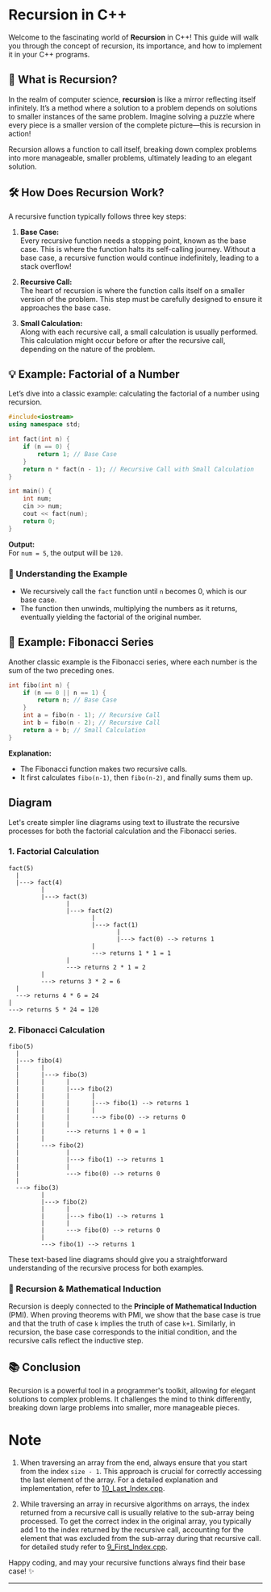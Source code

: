 # Recursion in C++

Welcome to the fascinating world of **Recursion** in C++! This guide will walk you through the concept of recursion, its importance, and how to implement it in your C++ programs.

## 🚀 What is Recursion?

In the realm of computer science, **recursion** is like a mirror reflecting itself infinitely. It’s a method where a solution to a problem depends on solutions to smaller instances of the same problem. Imagine solving a puzzle where every piece is a smaller version of the complete picture—this is recursion in action!

Recursion allows a function to call itself, breaking down complex problems into more manageable, smaller problems, ultimately leading to an elegant solution.

## 🛠️ How Does Recursion Work?

A recursive function typically follows three key steps:

1. **Base Case:**  
   Every recursive function needs a stopping point, known as the base case. This is where the function halts its self-calling journey. Without a base case, a recursive function would continue indefinitely, leading to a stack overflow!

2. **Recursive Call:**  
   The heart of recursion is where the function calls itself on a smaller version of the problem. This step must be carefully designed to ensure it approaches the base case.

3. **Small Calculation:**  
   Along with each recursive call, a small calculation is usually performed. This calculation might occur before or after the recursive call, depending on the nature of the problem.

## 💡 Example: Factorial of a Number

Let’s dive into a classic example: calculating the factorial of a number using recursion.

```cpp
#include<iostream>
using namespace std;

int fact(int n) {
    if (n == 0) {
        return 1; // Base Case
    }
    return n * fact(n - 1); // Recursive Call with Small Calculation
}

int main() {
    int num;
    cin >> num;
    cout << fact(num);
    return 0;
}
```

**Output:**  
For `num = 5`, the output will be `120`.

### 🧠 Understanding the Example

- We recursively call the `fact` function until `n` becomes 0, which is our base case.
- The function then unwinds, multiplying the numbers as it returns, eventually yielding the factorial of the original number.

## 🌱 Example: Fibonacci Series

Another classic example is the Fibonacci series, where each number is the sum of the two preceding ones.

```cpp
int fibo(int n) {
    if (n == 0 || n == 1) {
        return n; // Base Case
    }
    int a = fibo(n - 1); // Recursive Call
    int b = fibo(n - 2); // Recursive Call
    return a + b; // Small Calculation
}
```

**Explanation:**

- The Fibonacci function makes two recursive calls.
- It first calculates `fibo(n-1)`, then `fibo(n-2)`, and finally sums them up.

  
## Diagram 


Let's create simpler line diagrams using text to illustrate the recursive processes for both the factorial calculation and the Fibonacci series.

### 1. Factorial Calculation

```
fact(5)
  |
  |---> fact(4)
         |
         |---> fact(3)
                |
                |---> fact(2)
                       |
                       |---> fact(1)
                              |
                              |---> fact(0) --> returns 1
                       |
                       ---> returns 1 * 1 = 1
                |
                ---> returns 2 * 1 = 2
         |
         ---> returns 3 * 2 = 6
  |
  ---> returns 4 * 6 = 24
|
---> returns 5 * 24 = 120
```

### 2. Fibonacci Calculation

```
fibo(5)
  |
  |---> fibo(4)
  |      |
  |      |---> fibo(3)
  |      |      |
  |      |      |---> fibo(2)
  |      |      |      |
  |      |      |      |---> fibo(1) --> returns 1
  |      |      |      |
  |      |      |      ---> fibo(0) --> returns 0
  |      |      |
  |      |      ---> returns 1 + 0 = 1
  |      |
  |      ---> fibo(2)
  |             |
  |             |---> fibo(1) --> returns 1
  |             |
  |             ---> fibo(0) --> returns 0
  |
  ---> fibo(3)
         |
         |---> fibo(2)
         |      |
         |      |---> fibo(1) --> returns 1
         |      |
         |      ---> fibo(0) --> returns 0
         |
         ---> fibo(1) --> returns 1
```

These text-based line diagrams should give you a straightforward understanding of the recursive process for both examples.

### 🔄 Recursion & Mathematical Induction

Recursion is deeply connected to the **Principle of Mathematical Induction** (PMI). When proving theorems with PMI, we show that the base case is true and that the truth of case `k` implies the truth of case `k+1`. Similarly, in recursion, the base case corresponds to the initial condition, and the recursive calls reflect the inductive step.

## 📚 Conclusion

Recursion is a powerful tool in a programmer's toolkit, allowing for elegant solutions to complex problems. It challenges the mind to think differently, breaking down large problems into smaller, more manageable pieces.

# Note

1. When traversing an array from the end, always ensure that you start from the index `size - 1`. This approach is crucial for correctly accessing the last element of the array. For a detailed explanation and implementation, refer to [10_Last_Index.cpp](./10_Last_Index.cpp).

2. While traversing an array in recursive algorithms on arrays, the index returned from a recursive call is usually relative to the sub-array being processed. To get the correct index in the original array, you typically add 1 to the index returned by the recursive call, accounting for the element that was excluded from the sub-array during that recursive call. for detailed study refer to [9_First_Index.cpp](./9_First_Index.cpp).


Happy coding, and may your recursive functions always find their base case! ✨

---

